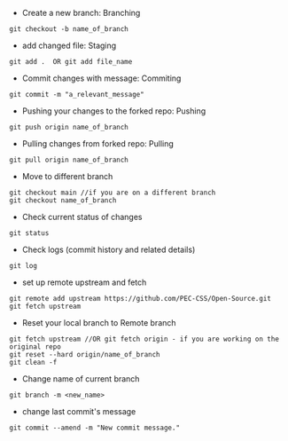- Create a new branch: Branching
``` 
git checkout -b name_of_branch 
```

- add changed file: Staging
``` 
git add .  OR git add file_name 
```

- Commit changes with message: Commiting
``` 
git commit -m "a_relevant_message"
```

- Pushing your changes to the forked repo: Pushing
``` 
git push origin name_of_branch
```

- Pulling changes from forked repo: Pulling
``` 
git pull origin name_of_branch
```

- Move to different branch
``` 
git checkout main //if you are on a different branch
git checkout name_of_branch
```

- Check current status of changes
```
git status
```

- Check logs (commit history and related details)
```
git log
```

- set up remote upstream and fetch
```
git remote add upstream https://github.com/PEC-CSS/Open-Source.git
git fetch upstream
```

- Reset your local branch to Remote branch
```
git fetch upstream //OR git fetch origin - if you are working on the original repo
git reset --hard origin/name_of_branch
git clean -f
```

- Change name of current branch
```
git branch -m <new_name> 
```

- change last commit's message
``` 
git commit --amend -m "New commit message."
```

